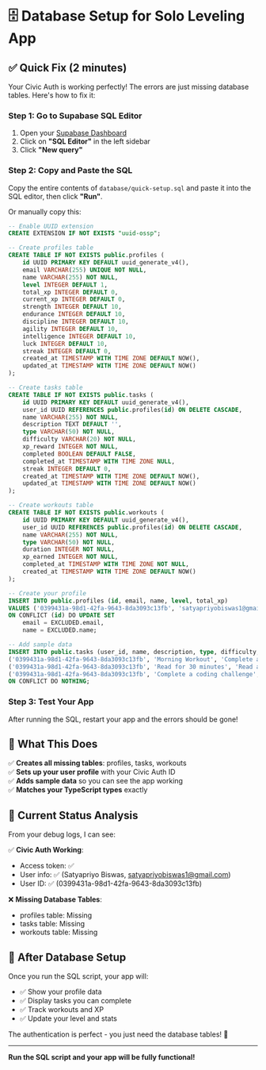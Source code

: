 # 🗄️ Database Setup for Solo Leveling App

## ✅ **Quick Fix (2 minutes)**

Your Civic Auth is working perfectly! The errors are just missing database tables. Here's how to fix it:

### **Step 1: Go to Supabase SQL Editor**
1. Open your [Supabase Dashboard](https://supabase.com/dashboard/project/gzjgziopokzsaxlnnlzz)
2. Click on **"SQL Editor"** in the left sidebar
3. Click **"New query"**

### **Step 2: Copy and Paste the SQL**
Copy the entire contents of `database/quick-setup.sql` and paste it into the SQL editor, then click **"Run"**.

Or manually copy this:

```sql
-- Enable UUID extension
CREATE EXTENSION IF NOT EXISTS "uuid-ossp";

-- Create profiles table
CREATE TABLE IF NOT EXISTS public.profiles (
    id UUID PRIMARY KEY DEFAULT uuid_generate_v4(),
    email VARCHAR(255) UNIQUE NOT NULL,
    name VARCHAR(255) NOT NULL,
    level INTEGER DEFAULT 1,
    total_xp INTEGER DEFAULT 0,
    current_xp INTEGER DEFAULT 0,
    strength INTEGER DEFAULT 10,
    endurance INTEGER DEFAULT 10,
    discipline INTEGER DEFAULT 10,
    agility INTEGER DEFAULT 10,
    intelligence INTEGER DEFAULT 10,
    luck INTEGER DEFAULT 10,
    streak INTEGER DEFAULT 0,
    created_at TIMESTAMP WITH TIME ZONE DEFAULT NOW(),
    updated_at TIMESTAMP WITH TIME ZONE DEFAULT NOW()
);

-- Create tasks table
CREATE TABLE IF NOT EXISTS public.tasks (
    id UUID PRIMARY KEY DEFAULT uuid_generate_v4(),
    user_id UUID REFERENCES public.profiles(id) ON DELETE CASCADE,
    name VARCHAR(255) NOT NULL,
    description TEXT DEFAULT '',
    type VARCHAR(50) NOT NULL,
    difficulty VARCHAR(20) NOT NULL,
    xp_reward INTEGER NOT NULL,
    completed BOOLEAN DEFAULT FALSE,
    completed_at TIMESTAMP WITH TIME ZONE NULL,
    streak INTEGER DEFAULT 0,
    created_at TIMESTAMP WITH TIME ZONE DEFAULT NOW(),
    updated_at TIMESTAMP WITH TIME ZONE DEFAULT NOW()
);

-- Create workouts table
CREATE TABLE IF NOT EXISTS public.workouts (
    id UUID PRIMARY KEY DEFAULT uuid_generate_v4(),
    user_id UUID REFERENCES public.profiles(id) ON DELETE CASCADE,
    name VARCHAR(255) NOT NULL,
    type VARCHAR(50) NOT NULL,
    duration INTEGER NOT NULL,
    xp_earned INTEGER NOT NULL,
    completed_at TIMESTAMP WITH TIME ZONE NOT NULL,
    created_at TIMESTAMP WITH TIME ZONE DEFAULT NOW()
);

-- Create your profile
INSERT INTO public.profiles (id, email, name, level, total_xp) 
VALUES ('0399431a-98d1-42fa-9643-8da3093c13fb', 'satyapriyobiswas1@gmail.com', 'Satyapriyo Biswas', 1, 0)
ON CONFLICT (id) DO UPDATE SET 
    email = EXCLUDED.email,
    name = EXCLUDED.name;

-- Add sample data
INSERT INTO public.tasks (user_id, name, description, type, difficulty, xp_reward) VALUES
('0399431a-98d1-42fa-9643-8da3093c13fb', 'Morning Workout', 'Complete a 30-minute workout session', 'daily', 'medium', 50),
('0399431a-98d1-42fa-9643-8da3093c13fb', 'Read for 30 minutes', 'Read a book or educational material', 'daily', 'easy', 25),
('0399431a-98d1-42fa-9643-8da3093c13fb', 'Complete a coding challenge', 'Solve a programming problem', 'daily', 'hard', 75)
ON CONFLICT DO NOTHING;
```

### **Step 3: Test Your App**
After running the SQL, restart your app and the errors should be gone!

## 🎯 **What This Does**

✅ **Creates all missing tables**: profiles, tasks, workouts  
✅ **Sets up your user profile** with your Civic Auth ID  
✅ **Adds sample data** so you can see the app working  
✅ **Matches your TypeScript types** exactly  

## 🔧 **Current Status Analysis**

From your debug logs, I can see:

✅ **Civic Auth Working**: 
- Access token: ✅
- User info: ✅ (Satyapriyo Biswas, satyapriyobiswas1@gmail.com)
- User ID: ✅ (0399431a-98d1-42fa-9643-8da3093c13fb)

❌ **Missing Database Tables**:
- profiles table: Missing
- tasks table: Missing  
- workouts table: Missing

## 🚀 **After Database Setup**

Once you run the SQL script, your app will:
- ✅ Show your profile data
- ✅ Display tasks you can complete  
- ✅ Track workouts and XP
- ✅ Update your level and stats

The authentication is perfect - you just need the database tables! 🎉

---

**Run the SQL script and your app will be fully functional!**
